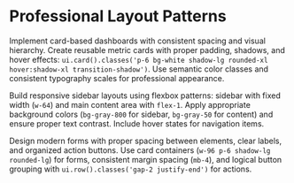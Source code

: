 # Professional Layout Patterns

Implement card-based dashboards with consistent spacing and visual hierarchy. Create reusable metric cards with proper padding, shadows, and hover effects: `ui.card().classes('p-6 bg-white shadow-lg rounded-xl hover:shadow-xl transition-shadow')`. Use semantic color classes and consistent typography scales for professional appearance.

Build responsive sidebar layouts using flexbox patterns: sidebar with fixed width (`w-64`) and main content area with `flex-1`. Apply appropriate background colors (`bg-gray-800` for sidebar, `bg-gray-50` for content) and ensure proper text contrast. Include hover states for navigation items.

Design modern forms with proper spacing between elements, clear labels, and organized action buttons. Use card containers (`w-96 p-6 shadow-lg rounded-lg`) for forms, consistent margin spacing (`mb-4`), and logical button grouping with `ui.row().classes('gap-2 justify-end')` for actions.
